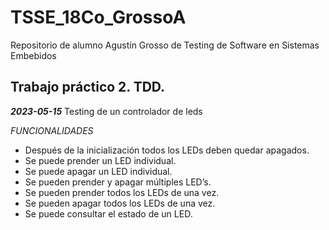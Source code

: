 # TSSE_18Co_GrossoA
Repositorio de alumno  Agustín Grosso de Testing de Software en Sistemas Embebidos

## Trabajo práctico 2. TDD.
***2023-05-15***
Testing de un controlador de leds

*FUNCIONALIDADES*
- Después de la inicialización todos los LEDs deben quedar apagados.
- Se puede prender un LED individual.
- Se puede apagar un LED individual.
- Se pueden prender y apagar múltiples LED’s.
- Se pueden prender todos los LEDs de una vez.
- Se pueden apagar todos los LEDs de una vez.
- Se puede consultar el estado de un LED.